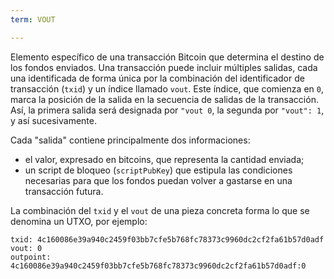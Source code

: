 ```yaml
---
term: VOUT

---
```

Elemento específico de una transacción Bitcoin que determina el destino de los fondos enviados. Una transacción puede incluir múltiples salidas, cada una identificada de forma única por la combinación del identificador de transacción (`txid`) y un índice llamado `vout`. Este índice, que comienza en `0`, marca la posición de la salida en la secuencia de salidas de la transacción. Así, la primera salida será designada por `"vout 0`, la segunda por `"vout": 1`, y así sucesivamente.

Cada "salida" contiene principalmente dos informaciones:


- el valor, expresado en bitcoins, que representa la cantidad enviada;
- un script de bloqueo (`scriptPubKey`) que estipula las condiciones necesarias para que los fondos puedan volver a gastarse en una transacción futura.

La combinación del `txid` y el `vout` de una pieza concreta forma lo que se denomina un UTXO, por ejemplo:

```text
txid: 4c160086e39a940c2459f03bb7cfe5b768fc78373c9960dc2cf2fa61b57d0adf
vout: 0
outpoint: 4c160086e39a940c2459f03bb7cfe5b768fc78373c9960dc2cf2fa61b57d0adf:0
```